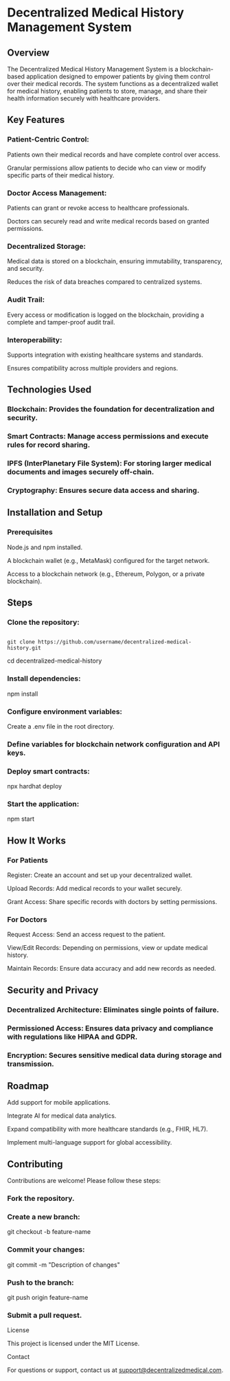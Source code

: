 # Decentralized Medical History Management System

## Overview

The Decentralized Medical History Management System is a blockchain-based application designed to empower patients by giving them control over their medical records. The system functions as a decentralized wallet for medical history, enabling patients to store, manage, and share their health information securely with healthcare providers.

## Key Features

### Patient-Centric Control:

Patients own their medical records and have complete control over access.

Granular permissions allow patients to decide who can view or modify specific parts of their medical history.

### Doctor Access Management:

Patients can grant or revoke access to healthcare professionals.

Doctors can securely read and write medical records based on granted permissions.

### Decentralized Storage:

Medical data is stored on a blockchain, ensuring immutability, transparency, and security.

Reduces the risk of data breaches compared to centralized systems.

### Audit Trail:

Every access or modification is logged on the blockchain, providing a complete and tamper-proof audit trail.

### Interoperability:

Supports integration with existing healthcare systems and standards.

Ensures compatibility across multiple providers and regions.

## Technologies Used

### Blockchain: Provides the foundation for decentralization and security.

### Smart Contracts: Manage access permissions and execute rules for record sharing.

### IPFS (InterPlanetary File System): For storing larger medical documents and images securely off-chain.

### Cryptography: Ensures secure data access and sharing.

## Installation and Setup

### Prerequisites

Node.js and npm installed.

A blockchain wallet (e.g., MetaMask) configured for the target network.

Access to a blockchain network (e.g., Ethereum, Polygon, or a private blockchain).

## Steps

### Clone the repository:

##
    git clone https://github.com/username/decentralized-medical-history.git
cd decentralized-medical-history

### Install dependencies:

npm install

### Configure environment variables:

Create a .env file in the root directory.

### Define variables for blockchain network configuration and API keys.

### Deploy smart contracts:

npx hardhat deploy

### Start the application:

npm start

## How It Works

### For Patients

Register: Create an account and set up your decentralized wallet.

Upload Records: Add medical records to your wallet securely.

Grant Access: Share specific records with doctors by setting permissions.

### For Doctors

Request Access: Send an access request to the patient.

View/Edit Records: Depending on permissions, view or update medical history.

Maintain Records: Ensure data accuracy and add new records as needed.

## Security and Privacy

### Decentralized Architecture: Eliminates single points of failure.

### Permissioned Access: Ensures data privacy and compliance with regulations like HIPAA and GDPR.

### Encryption: Secures sensitive medical data during storage and transmission.

## Roadmap

Add support for mobile applications.

Integrate AI for medical data analytics.

Expand compatibility with more healthcare standards (e.g., FHIR, HL7).

Implement multi-language support for global accessibility.

## Contributing

Contributions are welcome! Please follow these steps:

### Fork the repository.

### Create a new branch:

git checkout -b feature-name

### Commit your changes:

git commit -m "Description of changes"

### Push to the branch:

git push origin feature-name

### Submit a pull request.

License

This project is licensed under the MIT License.

Contact

For questions or support, contact us at support@decentralizedmedical.com.

